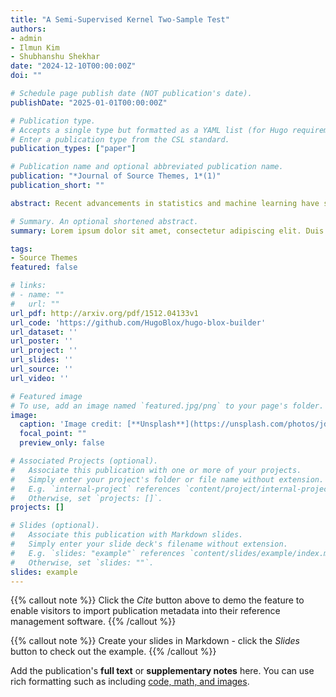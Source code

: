 ```yaml
---
title: "A Semi-Supervised Kernel Two-Sample Test"
authors:
- admin
- Ilmun Kim
- Shubhanshu Shekhar
date: "2024-12-10T00:00:00Z"
doi: ""

# Schedule page publish date (NOT publication's date).
publishDate: "2025-01-01T00:00:00Z"

# Publication type.
# Accepts a single type but formatted as a YAML list (for Hugo requirements).
# Enter a publication type from the CSL standard.
publication_types: ["paper"]

# Publication name and optional abbreviated publication name.
publication: "*Journal of Source Themes, 1*(1)"
publication_short: ""

abstract: Recent advancements in statistics and machine learning have spurred the development of semi-supervised methodologies that effectively integrate both labeled and unlabeled data. In this context, statistical inference problems have recently gained increasing attention. Among these, the kernel Maximum Mean Discrepancy (MMD) test is a widely used method for detecting distributional differences in two-sample testing. However, standard kernel-MMD tests typically rely on computationally expensive permutation procedures to establish rejection thresholds. Moreover, incorporating additional covariates introduces further complications: under the null hypothesis, the distributions of those do not need to match, violating the exchangeability assumption required by permutation tests. To address these challenges, we extend kernel-based two-sample testing to a semi-supervised setting using sample-splitting and studentization. We establish that our test statistic achieves asymptotic Normality under the null. We further demonstrate that the test statistic, regardless of the inclusion of unlabeled data, approximates an asymptotic Normal distribution under the alternative, which facilitates accurate power analyses. We demonstrate that using unlabeled data increases the test's power while ensuring consistency, despite the fact that power consistency is maintained without it. We derive an explicit power expression for bilinear kernels to substantiate these findings and validate the proposed method's enhanced performance through numerical simulations.

# Summary. An optional shortened abstract.
summary: Lorem ipsum dolor sit amet, consectetur adipiscing elit. Duis posuere tellus ac convallis placerat. Proin tincidunt magna sed ex sollicitudin condimentum.

tags:
- Source Themes
featured: false

# links:
# - name: ""
#   url: ""
url_pdf: http://arxiv.org/pdf/1512.04133v1
url_code: 'https://github.com/HugoBlox/hugo-blox-builder'
url_dataset: ''
url_poster: ''
url_project: ''
url_slides: ''
url_source: ''
url_video: ''

# Featured image
# To use, add an image named `featured.jpg/png` to your page's folder. 
image:
  caption: 'Image credit: [**Unsplash**](https://unsplash.com/photos/jdD8gXaTZsc)'
  focal_point: ""
  preview_only: false

# Associated Projects (optional).
#   Associate this publication with one or more of your projects.
#   Simply enter your project's folder or file name without extension.
#   E.g. `internal-project` references `content/project/internal-project/index.md`.
#   Otherwise, set `projects: []`.
projects: []

# Slides (optional).
#   Associate this publication with Markdown slides.
#   Simply enter your slide deck's filename without extension.
#   E.g. `slides: "example"` references `content/slides/example/index.md`.
#   Otherwise, set `slides: ""`.
slides: example
---
```


{{% callout note %}}
Click the *Cite* button above to demo the feature to enable visitors to import publication metadata into their reference management software.
{{% /callout %}}

{{% callout note %}}
Create your slides in Markdown - click the *Slides* button to check out the example.
{{% /callout %}}

Add the publication's **full text** or **supplementary notes** here. You can use rich formatting such as including [code, math, and images](https://docs.hugoblox.com/content/writing-markdown-latex/).
